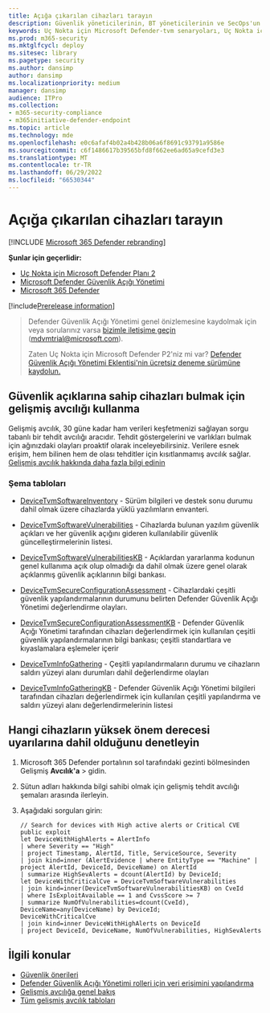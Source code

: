 ```yaml
---
title: Açığa çıkarılan cihazları tarayın
description: Güvenlik yöneticilerinin, BT yöneticilerinin ve SecOps'un işbirliği yapmasına yardımcı olmak için Tehdit ve Güvenlik Açığı Yönetimi nasıl kullanılabileceğini öğrenin.
keywords: Uç Nokta için Microsoft Defender-tvm senaryoları, Uç Nokta için Microsoft Defender, tvm, tvm senaryoları, tehdit & güvenlik açığına maruz kalma riskini azaltma, tehdit ve güvenlik açığını azaltma, güvenlik yapılandırmasını iyileştirme, Cihazlar için Microsoft Güvenli Puanını artırma, tehdit & güvenlik açığını artırma Cihazlar için Microsoft Güvenlik Puanı , Cihazlar için Microsoft Güvenli Puanı, açığa çıkarma puanı, güvenlik denetimleri
ms.prod: m365-security
ms.mktglfcycl: deploy
ms.sitesec: library
ms.pagetype: security
ms.author: dansimp
author: dansimp
ms.localizationpriority: medium
manager: dansimp
audience: ITPro
ms.collection:
- m365-security-compliance
- m365initiative-defender-endpoint
ms.topic: article
ms.technology: mde
ms.openlocfilehash: e0c6afaf4b02a4b428b06a6f8691c93791a9586e
ms.sourcegitcommit: c6f1486617b39565bfd8f662ee6ad65a9cefd3e3
ms.translationtype: MT
ms.contentlocale: tr-TR
ms.lasthandoff: 06/29/2022
ms.locfileid: "66530344"
---
```

# <a name="hunt-for-exposed-devices"></a>Açığa çıkarılan cihazları tarayın

[!INCLUDE [Microsoft 365 Defender rebranding](../../includes/microsoft-defender.md)]

**Şunlar için geçerlidir:**

- [Uç Nokta için Microsoft Defender Planı 2](https://go.microsoft.com/fwlink/?linkid=2154037)
- [Microsoft Defender Güvenlik Açığı Yönetimi](index.yml)
- [Microsoft 365 Defender](https://go.microsoft.com/fwlink/?linkid=2118804)

[!include[Prerelease information](../../includes/prerelease.md)]

> Defender Güvenlik Açığı Yönetimi genel önizlemesine kaydolmak için veya sorularınız varsa [bizimle iletişime geçin](mailto:mdvmtrial@microsoft.com) (mdvmtrial@microsoft.com).
>
> Zaten Uç Nokta için Microsoft Defender P2'niz mi var? [Defender Güvenlik Açığı Yönetimi Eklentisi'nin ücretsiz deneme sürümüne kaydolun.](https://signup.microsoft.com/get-started/signup?products=5908ecaa-b8a7-4a04-b6c0-d44fd934b6f2)

## <a name="use-advanced-hunting-to-find-devices-with-vulnerabilities"></a>Güvenlik açıklarına sahip cihazları bulmak için gelişmiş avcılığı kullanma

Gelişmiş avcılık, 30 güne kadar ham verileri keşfetmenizi sağlayan sorgu tabanlı bir tehdit avcılığı aracıdır. Tehdit göstergelerini ve varlıkları bulmak için ağınızdaki olayları proaktif olarak inceleyebilirsiniz. Verilere esnek erişim, hem bilinen hem de olası tehditler için kısıtlanmamış avcılık sağlar. [Gelişmiş avcılık hakkında daha fazla bilgi edinin](../defender-endpoint/advanced-hunting-overview.md)

### <a name="schema-tables"></a>Şema tabloları

- [DeviceTvmSoftwareInventory](../defender/advanced-hunting-devicetvmsoftwareinventory-table.md) - Sürüm bilgileri ve destek sonu durumu dahil olmak üzere cihazlarda yüklü yazılımların envanteri.

- [DeviceTvmSoftwareVulnerabilities](../defender/advanced-hunting-devicetvmsoftwarevulnerabilities-table.md) - Cihazlarda bulunan yazılım güvenlik açıkları ve her güvenlik açığını gideren kullanılabilir güvenlik güncelleştirmelerinin listesi.
- [DeviceTvmSoftwareVulnerabilitiesKB](../defender/advanced-hunting-devicetvmsoftwarevulnerabilitieskb-table.md) - Açıklardan yararlanma kodunun genel kullanıma açık olup olmadığı da dahil olmak üzere genel olarak açıklanmış güvenlik açıklarının bilgi bankası.

- [DeviceTvmSecureConfigurationAssessment](../defender/advanced-hunting-devicetvmsecureconfigurationassessment-table.md) - Cihazlardaki çeşitli güvenlik yapılandırmalarının durumunu belirten Defender Güvenlik Açığı Yönetimi değerlendirme olayları.

- [DeviceTvmSecureConfigurationAssessmentKB](../defender/advanced-hunting-devicetvmsecureconfigurationassessmentkb-table.md) - Defender Güvenlik Açığı Yönetimi tarafından cihazları değerlendirmek için kullanılan çeşitli güvenlik yapılandırmalarının bilgi bankası; çeşitli standartlara ve kıyaslamalara eşlemeler içerir
- [DeviceTvmInfoGathering](../defender/advanced-hunting-devicetvminfogathering-table.md) - Çeşitli yapılandırmaların durumu ve cihazların saldırı yüzeyi alanı durumları dahil değerlendirme olayları
- [DeviceTvmInfoGatheringKB](../defender/advanced-hunting-devicetvminfogatheringkb-table.md) - Defender Güvenlik Açığı Yönetimi bilgileri tarafından cihazları değerlendirmek için kullanılan çeşitli yapılandırma ve saldırı yüzeyi alanı değerlendirmelerinin listesi

## <a name="check-which-devices-are-involved-in-high-severity-alerts"></a>Hangi cihazların yüksek önem derecesi uyarılarına dahil olduğunu denetleyin

1. Microsoft 365 Defender portalının sol tarafındaki gezinti bölmesinden Gelişmiş **Avcılık'a**  \> gidin.

2. Sütun adları hakkında bilgi sahibi olmak için gelişmiş tehdit avcılığı şemaları arasında ilerleyin.

3. Aşağıdaki sorguları girin:

    ```kusto
    // Search for devices with High active alerts or Critical CVE public exploit
    let DeviceWithHighAlerts = AlertInfo
    | where Severity == "High"
    | project Timestamp, AlertId, Title, ServiceSource, Severity
    | join kind=inner (AlertEvidence | where EntityType == "Machine" | project AlertId, DeviceId, DeviceName) on AlertId
    | summarize HighSevAlerts = dcount(AlertId) by DeviceId;
    let DeviceWithCriticalCve = DeviceTvmSoftwareVulnerabilities
    | join kind=inner(DeviceTvmSoftwareVulnerabilitiesKB) on CveId
    | where IsExploitAvailable == 1 and CvssScore >= 7
    | summarize NumOfVulnerabilities=dcount(CveId),
    DeviceName=any(DeviceName) by DeviceId;
    DeviceWithCriticalCve
    | join kind=inner DeviceWithHighAlerts on DeviceId
    | project DeviceId, DeviceName, NumOfVulnerabilities, HighSevAlerts
    ```

## <a name="related-topics"></a>İlgili konular

- [Güvenlik önerileri](tvm-security-recommendation.md)
- [Defender Güvenlik Açığı Yönetimi rolleri için veri erişimini yapılandırma](../defender-endpoint/user-roles.md#create-roles-and-assign-the-role-to-an-azure-active-directory-group)
- [Gelişmiş avcılığa genel bakış](/windows/security/threat-protection/microsoft-defender-atp/advanced-hunting-overview)
- [Tüm gelişmiş avcılık tabloları](/microsoft-365/security/defender-endpoint/advanced-hunting-schema-reference)
